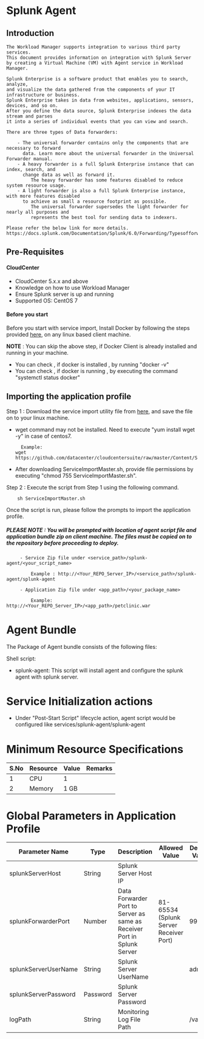 # Splunk Agent
## Introduction
    The Workload Manager supports integration to various third party services. 
    This document provides information on integration with Splunk Server 
    by creating a Virtual Machine (VM) with Agent service in Workload Manager.
    
    Splunk Enterprise is a software product that enables you to search, analyze, 
	and visualize the data gathered from the components of your IT infrastructure or business. 
	Splunk Enterprise takes in data from websites, applications, sensors, devices, and so on. 
	After you define the data source, Splunk Enterprise indexes the data stream and parses 
	it into a series of individual events that you can view and search.

	There are three types of Data forwarders:

		- The universal forwarder contains only the components that are necessary to forward 
		  data. Learn more about the universal forwarder in the Universal Forwarder manual.
		- A heavy forwarder is a full Splunk Enterprise instance that can index, search, and 
		  change data as well as forward it. 
			 The heavy forwarder has some features disabled to reduce system resource usage.
		- A light forwarder is also a full Splunk Enterprise instance, with more features disabled 
		  to achieve as small a resource footprint as possible. 
			 The universal forwarder supersedes the light forwarder for nearly all purposes and 
			 represents the best tool for sending data to indexers.

    Please refer the below link for more details.
    https://docs.splunk.com/Documentation/Splunk/6.0/Forwarding/Typesofforwarders
	
## Pre-Requisites
#### CloudCenter
- CloudCenter 5.x.x and above
- Knowledge on how to use Workload Manager  
- Ensure Splunk server is up and running
- Supported OS: CentOS 7

#### Before you start
Before you start with service import, Install Docker by following the steps provided [here](https://wwwin-github.cisco.com/CloudCenterSuite/Content-Factory/raw/master/dockerimages/Steps%20for%20Installation%20of%20Docker%20CE%20on%20CentOS7_V2.docx), on any linux based client machine.

**NOTE** : You can skip the above step, if Docker Client is already installed and running in your machine. 
- You can check , if docker is installed , by running "docker -v"
- You can check , if docker is running , by executing the command "systemctl status docker"

## Importing the application profile

Step 1 : Download the service import utility file  from [here](https://raw.githubusercontent.com/datacenter/cloudcentersuite/master/Content/Scripts/ServiceImportMaster.sh), and save the file on to your linux machine.
- wget command may not be installed. Need to execute "yum install wget -y" in case of centos7.

	    Example: 
      wget https://github.com/datacenter/cloudcentersuite/raw/master/Content/Scripts/ServiceImportMaster.sh
				
- After downloading ServiceImportMaster.sh, provide file permissions by executing "chmod 755 ServiceImportMaster.sh".
				

Step 2 : Execute the script from Step 1 using the following command.

        sh ServiceImportMaster.sh

Once the script is run, please follow the prompts to import the application profile.

##### PLEASE NOTE : You will be prompted with location of agent script file and application bundle zip on client machine. The files must be copied on to the repository before proceeding to deploy.

         - Service Zip file under <service_path>/splunk-agent/<your_script_name>
                    
             Example : http://<Your_REPO_Server_IP>/<service_path>/splunk-agent/splunk-agent 
    
         - Application Zip file under <app_path>/<your_package_name>
            
             Example: http://<Your_REPO_Server_IP>/<app_path>/petclinic.war

# Agent Bundle

The Package of Agent bundle consists of the following files:

Shell script:
 - splunk-agent: This script will install agent and configure the splunk agent with splunk server.

# Service Initialization actions
   - Under "Post-Start Script" lifecycle action, agent script would be configured like services/splunk-agent/splunk-agent
   
# Minimum Resource Specifications
     
S.No    | Resource    |  Value   | Remarks
----    | ----------  | ---------| ------- 
 1      |  CPU        | 1        |        
 2      |  Memory     | 1 GB     |     
 

 # Global Parameters in Application Profile

| Parameter Name	| Type	 | Description | Allowed Value |Default Value |
| ------ | ------ | ------ |------ | ------ |
| splunkServerHost | String | Splunk Server Host IP |   |  |  |
| splunkForwarderPort | Number | Data Forwarder Port to Server as same as Receiver Port in Splunk Server | 81-65534 (Splunk Server Receiver Port) | 9997 | 
| splunkServerUserName | String | Splunk Server UserName | | admin |
| splunkServerPassword | Password | Splunk Server Password | | |
| logPath | String | Monitoring Log File Path | | /var/log | 
   
 